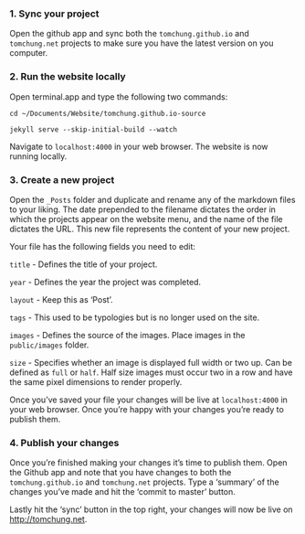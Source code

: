 ### 1. Sync your project
Open the github app and sync both the `tomchung.github.io` and `tomchung.net` projects to make sure you have the latest version on you computer.

### 2. Run the website locally
Open terminal.app and type the following two commands:

`cd ~/Documents/Website/tomchung.github.io-source`

`jekyll serve --skip-initial-build --watch`

Navigate to `localhost:4000` in your web browser. The website is now running locally.

### 3. Create a new project
Open the `_Posts` folder and duplicate and rename any of the markdown files to your liking. The date prepended to the filename dictates the order in which the projects appear on the website menu, and the name of the file dictates the URL. This new file represents the content of your new project.

Your file has the following fields you need to edit:

`title` - Defines the title of your project.

`year` - Defines the year the project was completed.

`layout` - Keep this as ‘Post’.

`tags` - This used to be typologies but is no longer used on the site.

`images` - Defines the source of the images. Place images in the `public/images` folder.

`size` - Specifies whether an image is displayed full width or two up. Can be defined as `full` or `half`. Half size images must occur two in a row and have the same pixel dimensions to render properly.

Once you’ve saved your file your changes will be live at `localhost:4000` in your web browser. Once you’re happy with your changes you’re ready to publish them.

### 4. Publish your changes
Once you’re finished making your changes it’s time to publish them. Open the Github app and note that you have changes to both the `tomchung.github.io` and `tomchung.net` projects. Type a ‘summary’ of the changes you’ve made and hit the ‘commit to master’ button.

Lastly hit the ‘sync’ button in the top right, your changes will now be live on http://tomchung.net.